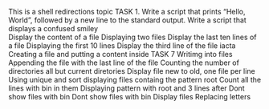 This is a shell redirections topic
 TASK 1. Write a script that prints “Hello, World”, followed by a new line to the standard output.
 Write a script that displays a confused smiley  
 Display the content of a file
 Displaying two files
 Display the last ten lines of a file
 Displaying the first 10 lines
 Display the third line of the file iacta
 Creating a file and putting a content inside
 TASK 7
 Writimg into files
 Appending the file with the last line of the file
 Counting the number of directories all but current diretories
 Display file new to old, one file per line
 Using unique and sort
displaying files containg the pattern root
Count all the lines with bin in them
 Displaying pattern with root and 3 lines after 
 Dont show files with bin
 Dont show files with bin
 Display files
 Replacing letters
